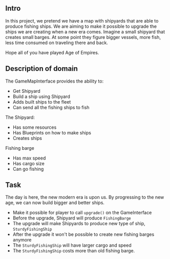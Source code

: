 ## Intro

In this project, we pretend we have a map with shipyards that are able to produce fishing ships.
We are aiming to make it possible to upgrade the ships we are creating when a new era comes.
Imagine a small shipyard that creates small barges. At some point they figure bigger vessels,
more fish, less time consumed on traveling there and back.

Hope all of you have played Age of Empires.

## Description of domain
The GameMapInterface provides the ability to:
- Get Shipyard
- Build a ship using Shipyard
- Adds built ships to the fleet
- Can send all the fishing ships to fish

The Shipyard:
- Has some resources
- Has Blueprints on how to make ships
- Creates ships


Fishing barge
- Has max speed
- Has cargo size
- Can go fishing

## Task
The day is here, the new modern era is upon us. By progressing to the new age, we can now build bigger and better ships.

- Make it possible for player to call `upgrade()` on the GameInterface
- Before the upgrade, Shipyard will produce `FishingBarge`
- The upgrade will make Shipyards to produce new type of ship, `SturdyFishingShip`
- After the upgrade it won't be possible to create new fishing barges anymore
- The `SturdyFishingShip` will have larger cargo and speed
- The `SturdyFishingShip` costs more than old fishing barge.